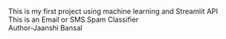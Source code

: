 This is my first project using machine learning and Streamlit API
<br>
This is an Email or SMS Spam Classifier
<br>
Author-Jaanshi Bansal
